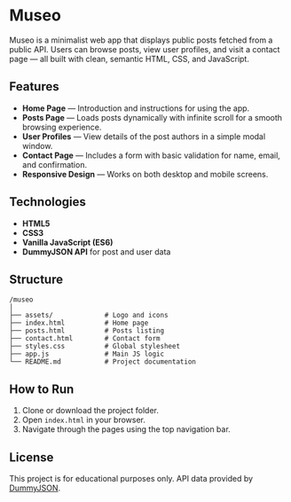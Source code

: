 # Museo

Museo is a minimalist web app that displays public posts fetched from a public API.
Users can browse posts, view user profiles, and visit a contact page — all built with clean, semantic HTML, CSS, and JavaScript.

## Features
- **Home Page** — Introduction and instructions for using the app.
- **Posts Page** — Loads posts dynamically with infinite scroll for a smooth browsing experience.
- **User Profiles** — View details of the post authors in a simple modal window.
- **Contact Page** — Includes a form with basic validation for name, email, and confirmation.
- **Responsive Design** — Works on both desktop and mobile screens.

## Technologies
- **HTML5**
- **CSS3**
- **Vanilla JavaScript (ES6)**
- **DummyJSON API** for post and user data

## Structure
```
/museo
│
├── assets/             # Logo and icons
├── index.html          # Home page
├── posts.html          # Posts listing
├── contact.html        # Contact form
├── styles.css          # Global stylesheet
├── app.js              # Main JS logic
└── README.md           # Project documentation
```

## How to Run
1. Clone or download the project folder.
2. Open `index.html` in your browser.
3. Navigate through the pages using the top navigation bar. 

## License
This project is for educational purposes only.
API data provided by [DummyJSON](https://dummyjson.com/).
